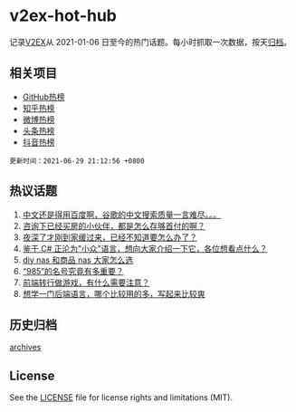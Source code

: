 # v2ex-hot-hub

 记录[V2EX](https://www.v2ex.com/)从 2021-01-06 日至今的热门话题。每小时抓取一次数据，按天[归档](archives)。
 
 ## 相关项目

- [GitHub热榜](https://github.com/snaildev/github-hot-hub)
- [知乎热榜](https://github.com/snaildev/zhihu-hot-hub)
- [微博热榜](https://github.com/snaildev/weibo-hot-hub)
- [头条热榜](https://github.com/snaildev/toutiao-hot-hub)
- [抖音热榜](https://github.com/snaildev/douyin-hot-hub)


 `更新时间：2021-06-29 21:12:56 +0800`

## 热议话题

1. [中文还是得用百度啊，谷歌的中文搜索质量一言难尽。。。](https://www.v2ex.com/t/786401)
1. [咨询下已经买房的小伙伴，都是怎么存够首付的啊？](https://www.v2ex.com/t/786398)
1. [夜深了才刚到家缓过来，已经不知道要怎么办了？](https://www.v2ex.com/t/786355)
1. [鉴于 C# 正沦为"小众"语言，想向大家介绍一下它，各位想看点什么？](https://www.v2ex.com/t/786457)
1. [diy nas 和商品 nas 大家怎么选](https://www.v2ex.com/t/786377)
1. [“985”的名号究竟有多重要？](https://www.v2ex.com/t/786368)
1. [前端转行做游戏，有什么需要注意？](https://www.v2ex.com/t/786371)
1. [想学一门后端语言，哪个比较用的多，写起来比较爽](https://www.v2ex.com/t/786345)

## 历史归档

[archives](archives)

## License

See the [LICENSE](LICENSE) file for license rights and limitations (MIT).
